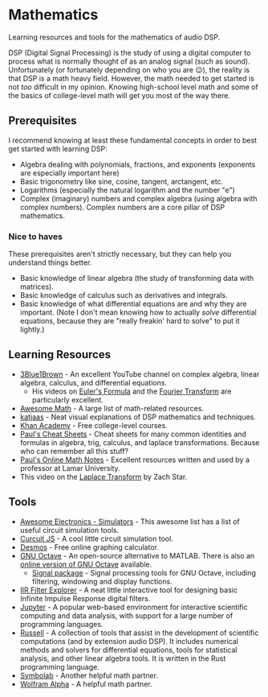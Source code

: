 # Mathematics

Learning resources and tools for the mathematics of audio DSP.

DSP (Digital Signal Processing) is the study of using a digital computer to process what is normally thought of as an analog signal (such as sound). Unfortunately (or fortunately depending on who you are 😉), the reality is that DSP is a math heavy field. However, the math needed to get started is not *too* difficult in my opinion. Knowing high-school level math and some of the basics of college-level math will get you most of the way there.

## Prerequisites

I recommend knowing at least these fundamental concepts in order to best get started with learning DSP:

- Algebra dealing with polynomials, fractions, and exponents (exponents are especially important here)
- Basic trigonometry like sine, cosine, tangent, arctangent, etc.
- Logarithms (especially the natural logarithm and the number "e")
- Complex (imaginary) numbers and complex algebra (using algebra with complex numbers). Complex numbers are a core pillar of DSP mathematics.

### Nice to haves

These prerequisites aren't strictly necessary, but they can help you understand things better.

- Basic knowledge of linear algebra (the study of transforming data with matrices).
- Basic knowledge of calculus such as derivatives and integrals.
- Basic knowledge of what differential equations are and why they are important. (Note I don't mean knowing how to actually *solve* differential equations, because they are "really freakin' hard to solve" to put it lightly.)

## Learning Resources

- [3Blue1Brown](https://www.youtube.com/channel/UCYO_jab_esuFRV4b17AJtAw) - An excellent YouTube channel on complex algebra, linear algebra, calculus, and differential equations.
  - His videos on [Euler's Formula](https://www.youtube.com/watch?v=mvmuCPvRoWQ) and the [Fourier Transform](https://www.youtube.com/watch?v=spUNpyF58BY) are particularly excellent.
- [Awesome Math](https://github.com/rossant/awesome-math) - A large list of math-related resources.
- [katjaas](http://www.katjaas.nl/home/home.html) - Neat visual explanations of DSP mathematics and techniques.
- [Khan Academy](https://www.khanacademy.org/math) - Free college-level courses.
- [Paul's Cheat Sheets](https://tutorial.math.lamar.edu/Extras/CheatSheets_Tables.aspx) - Cheat sheets for many common identities and formulas in algebra, trig, calculus, and laplace transformations. Because who can remember all this stuff?
- [Paul's Online Math Notes](https://tutorial.math.lamar.edu/) - Excellent resources written and used by a professor at Lamar University.
- This video on the [Laplace Transform](https://www.youtube.com/watch?v=n2y7n6jw5d0) by Zach Star.

## Tools

- [Awesome Electronics - Simulators](https://github.com/kitspace/awesome-electronics#analog-and-mixed-signal-circuit-simulators) - This awesome list has a list of useful circuit simulation tools.
- [Curcuit JS](https://www.falstad.com/circuit/circuitjs.html) - A cool little circuit simulation tool.
- [Desmos](https://www.desmos.com/calculator) - Free online graphing calculator.
- [GNU Octave](https://www.gnu.org/software/octave/index) - An open-source alternative to MATLAB. There is also an [online version of GNU Octave](https://octave-online.net/) available.
  - [Signal package](https://octave.sourceforge.io/signal/index.html) - Signal processing tools for GNU Octave, including filtering, windowing and display functions.
- [IIR Filter Explorer](http://jaggedplanet.com/iir/iir-explorer.asp) - A neat little interactive tool for designing basic Infinite Impulse Response digital filters.
- [Jupyter](https://jupyter.org/) - A popular web-based environment for interactive scientific computing and data analysis, with support for a large number of programming languages.
- [Russell](https://github.com/cpmech/russell) - A collection of tools that assist in the development of scientific computations (and by extension audio DSP). It includes numerical methods and solvers for differential equations, tools for statistical analysis, and other linear algebra tools. It is written in the Rust programming language.
- [Symbolab](https://www.symbolab.com/) - Another helpful math partner.
- [Wolfram Alpha](https://www.wolframalpha.com/) - A helpful math partner.
